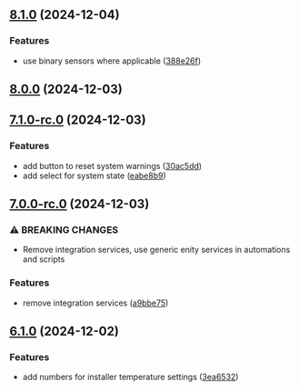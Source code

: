 ## [8.1.0](https://github.com/bj00rn/ha-saleryd-ftx/compare/v8.0.0...v8.1.0) (2024-12-04)


### Features

* use binary sensors where applicable ([388e26f](https://github.com/bj00rn/ha-saleryd-ftx/commit/388e26fb897ca43e11d2056f198a629454e9ba48))

## [8.0.0](https://github.com/bj00rn/ha-saleryd-ftx/compare/v7.1.0-rc.0...v8.0.0) (2024-12-03)

## [7.1.0-rc.0](https://github.com/bj00rn/ha-saleryd-ftx/compare/v7.0.0-rc.0...v7.1.0-rc.0) (2024-12-03)


### Features

* add button to reset system warnings ([30ac5dd](https://github.com/bj00rn/ha-saleryd-ftx/commit/30ac5dd1b0c9a4e7383ed25e1e5db6611324e9e0))
* add select for system state ([eabe8b9](https://github.com/bj00rn/ha-saleryd-ftx/commit/eabe8b9f1ff4a21b70cf0bbe163e0e5b824889f3))

## [7.0.0-rc.0](https://github.com/bj00rn/ha-saleryd-ftx/compare/v6.1.0...v7.0.0-rc.0) (2024-12-03)


### ⚠ BREAKING CHANGES

* Remove integration services, use generic enity services in automations and scripts

### Features

* remove integration services ([a9bbe75](https://github.com/bj00rn/ha-saleryd-ftx/commit/a9bbe755be8887cf920ef4755498bde03cba36b3))

## [6.1.0](https://github.com/bj00rn/ha-saleryd-ftx/compare/v6.0.1...v6.1.0) (2024-12-02)


### Features

* add numbers for installer temperature settings ([3ea6532](https://github.com/bj00rn/ha-saleryd-ftx/commit/3ea65329114b90d409183ba2c7b147fe23f20ffa))

